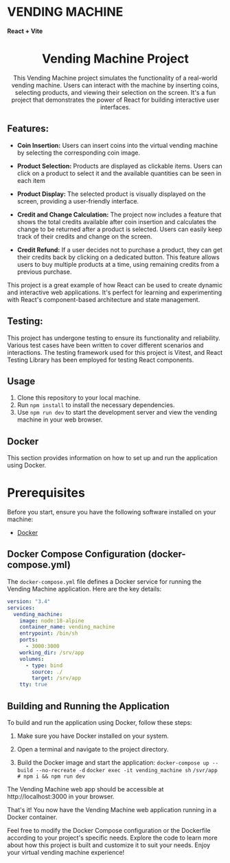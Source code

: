 # VENDING MACHINE

**React + Vite**

<p align="center">
    <a href="https://github.com/NataliaMarin490/vending-machine"></a>
</p>
<h1 align="center">Vending Machine Project</h1>
<p align="center">
  This Vending Machine project simulates the functionality of a real-world vending machine. Users can interact with the machine by inserting coins, selecting products, and viewing their selection on the screen. It's a fun project that demonstrates the power of React for building interactive user interfaces.
</p>

## Features:

- **Coin Insertion:** Users can insert coins into the virtual vending machine by selecting the corresponding coin image.

- **Product Selection:** Products are displayed as clickable items. Users can click on a product to select it and the available quantities can be seen in each item

- **Product Display:** The selected product is visually displayed on the screen, providing a user-friendly interface.

- **Credit and Change Calculation:** The project now includes a feature that shows the total credits available after coin insertion and calculates the change to be returned after a product is selected. Users can easily keep track of their credits and change on the screen.

- **Credit Refund:** If a user decides not to purchase a product, they can get their credits back by clicking on a dedicated button. This feature allows users to buy multiple products at a time, using remaining credits from a previous purchase.

This project is a great example of how React can be used to create dynamic and interactive web applications. It's perfect for learning and experimenting with React's component-based architecture and state management.

## Testing:

This project has undergone testing to ensure its functionality and reliability. Various test cases have been written to cover different scenarios and interactions. The testing framework used for this project is Vitest, and React Testing Library has been employed for testing React components.

## Usage

1.  Clone this repository to your local machine.
2.  Run `npm install` to install the necessary dependencies.
3.  Use `npm run dev` to start the development server and view the vending machine in your web browser.

## Docker

This section provides information on how to set up and run the application using Docker.

# Prerequisites

Before you start, ensure you have the following software installed on your machine:

- [Docker](https://www.docker.com/)

## Docker Compose Configuration (docker-compose.yml)

The `docker-compose.yml` file defines a Docker service for running the Vending Machine application. Here are the key details:

```yaml
version: "3.4"
services:
  vending_machine:
    image: node:18-alpine
    container_name: vending_machine
    entrypoint: /bin/sh
    ports:
      - 3000:3000
    working_dir: /srv/app
    volumes:
      - type: bind
        source: ./
        target: /srv/app
    tty: true
```

## Building and Running the Application

To build and run the application using Docker, follow these steps:

1.  Make sure you have Docker installed on your system.

2.  Open a terminal and navigate to the project directory.

3.  Build the Docker image and start the application:
    `docker-compose up --build --no-recreate -d`
    `docker exec -it vending_machine sh`
    `/svr/app # npm i && npm run dev`

The Vending Machine web app should be accessible at http://localhost:3000 in your browser.

That's it! You now have the Vending Machine web application running in a Docker container.

Feel free to modify the Docker Compose configuration or the Dockerfile according to your project's specific needs.
Explore the code to learn more about how this project is built and customize it to suit your needs. Enjoy your virtual vending machine experience!
